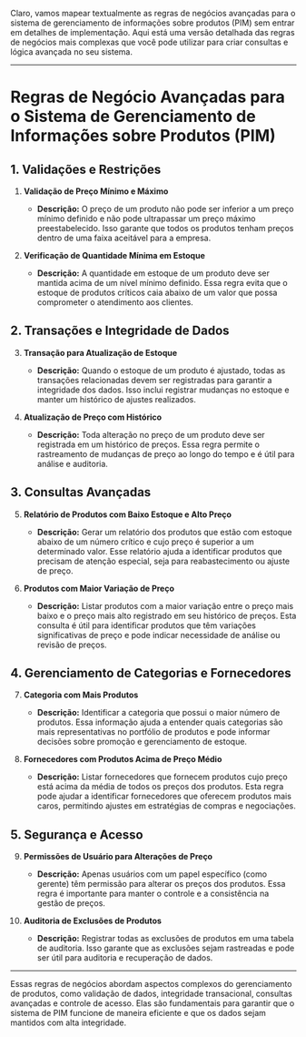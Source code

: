 Claro, vamos mapear textualmente as regras de negócios avançadas para o sistema de gerenciamento de informações sobre produtos (PIM) sem entrar em detalhes de implementação. Aqui está uma versão detalhada das regras de negócios mais complexas que você pode utilizar para criar consultas e lógica avançada no seu sistema.

---

# Regras de Negócio Avançadas para o Sistema de Gerenciamento de Informações sobre Produtos (PIM)

## 1. Validações e Restrições

1. **Validação de Preço Mínimo e Máximo**
   - **Descrição:** O preço de um produto não pode ser inferior a um preço mínimo definido e não pode ultrapassar um preço máximo preestabelecido. Isso garante que todos os produtos tenham preços dentro de uma faixa aceitável para a empresa.

2. **Verificação de Quantidade Mínima em Estoque**
   - **Descrição:** A quantidade em estoque de um produto deve ser mantida acima de um nível mínimo definido. Essa regra evita que o estoque de produtos críticos caia abaixo de um valor que possa comprometer o atendimento aos clientes.

## 2. Transações e Integridade de Dados

3. **Transação para Atualização de Estoque**
   - **Descrição:** Quando o estoque de um produto é ajustado, todas as transações relacionadas devem ser registradas para garantir a integridade dos dados. Isso inclui registrar mudanças no estoque e manter um histórico de ajustes realizados.

4. **Atualização de Preço com Histórico**
   - **Descrição:** Toda alteração no preço de um produto deve ser registrada em um histórico de preços. Essa regra permite o rastreamento de mudanças de preço ao longo do tempo e é útil para análise e auditoria.

## 3. Consultas Avançadas

5. **Relatório de Produtos com Baixo Estoque e Alto Preço**
   - **Descrição:** Gerar um relatório dos produtos que estão com estoque abaixo de um número crítico e cujo preço é superior a um determinado valor. Esse relatório ajuda a identificar produtos que precisam de atenção especial, seja para reabastecimento ou ajuste de preço.

6. **Produtos com Maior Variação de Preço**
   - **Descrição:** Listar produtos com a maior variação entre o preço mais baixo e o preço mais alto registrado em seu histórico de preços. Esta consulta é útil para identificar produtos que têm variações significativas de preço e pode indicar necessidade de análise ou revisão de preços.

## 4. Gerenciamento de Categorias e Fornecedores

7. **Categoria com Mais Produtos**
   - **Descrição:** Identificar a categoria que possui o maior número de produtos. Essa informação ajuda a entender quais categorias são mais representativas no portfólio de produtos e pode informar decisões sobre promoção e gerenciamento de estoque.

8. **Fornecedores com Produtos Acima de Preço Médio**
   - **Descrição:** Listar fornecedores que fornecem produtos cujo preço está acima da média de todos os preços dos produtos. Esta regra pode ajudar a identificar fornecedores que oferecem produtos mais caros, permitindo ajustes em estratégias de compras e negociações.

## 5. Segurança e Acesso

9. **Permissões de Usuário para Alterações de Preço**
   - **Descrição:** Apenas usuários com um papel específico (como gerente) têm permissão para alterar os preços dos produtos. Essa regra é importante para manter o controle e a consistência na gestão de preços.

10. **Auditoria de Exclusões de Produtos**
    - **Descrição:** Registrar todas as exclusões de produtos em uma tabela de auditoria. Isso garante que as exclusões sejam rastreadas e pode ser útil para auditoria e recuperação de dados.

---

Essas regras de negócios abordam aspectos complexos do gerenciamento de produtos, como validação de dados, integridade transacional, consultas avançadas e controle de acesso. Elas são fundamentais para garantir que o sistema de PIM funcione de maneira eficiente e que os dados sejam mantidos com alta integridade.